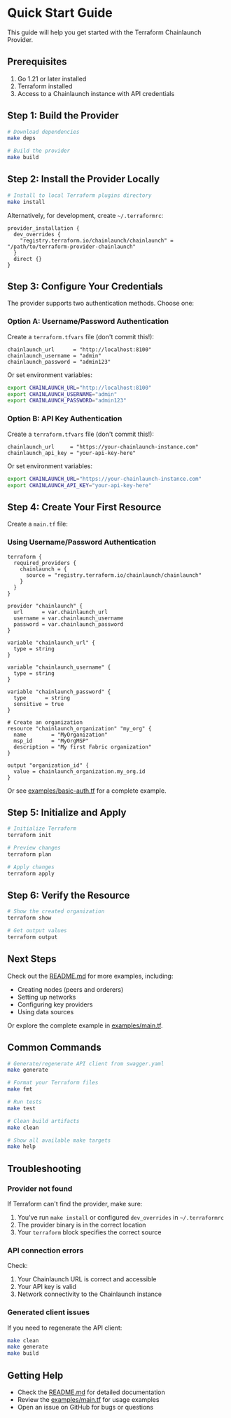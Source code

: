 # Quick Start Guide

This guide will help you get started with the Terraform Chainlaunch Provider.

## Prerequisites

1. Go 1.21 or later installed
2. Terraform installed
3. Access to a Chainlaunch instance with API credentials

## Step 1: Build the Provider

```bash
# Download dependencies
make deps

# Build the provider
make build
```

## Step 2: Install the Provider Locally

```bash
# Install to local Terraform plugins directory
make install
```

Alternatively, for development, create `~/.terraformrc`:

```hcl
provider_installation {
  dev_overrides {
    "registry.terraform.io/chainlaunch/chainlaunch" = "/path/to/terraform-provider-chainlaunch"
  }
  direct {}
}
```

## Step 3: Configure Your Credentials

The provider supports two authentication methods. Choose one:

### Option A: Username/Password Authentication

Create a `terraform.tfvars` file (don't commit this!):

```hcl
chainlaunch_url      = "http://localhost:8100"
chainlaunch_username = "admin"
chainlaunch_password = "admin123"
```

Or set environment variables:

```bash
export CHAINLAUNCH_URL="http://localhost:8100"
export CHAINLAUNCH_USERNAME="admin"
export CHAINLAUNCH_PASSWORD="admin123"
```

### Option B: API Key Authentication

Create a `terraform.tfvars` file (don't commit this!):

```hcl
chainlaunch_url     = "https://your-chainlaunch-instance.com"
chainlaunch_api_key = "your-api-key-here"
```

Or set environment variables:

```bash
export CHAINLAUNCH_URL="https://your-chainlaunch-instance.com"
export CHAINLAUNCH_API_KEY="your-api-key-here"
```

## Step 4: Create Your First Resource

Create a `main.tf` file:

### Using Username/Password Authentication

```hcl
terraform {
  required_providers {
    chainlaunch = {
      source = "registry.terraform.io/chainlaunch/chainlaunch"
    }
  }
}

provider "chainlaunch" {
  url      = var.chainlaunch_url
  username = var.chainlaunch_username
  password = var.chainlaunch_password
}

variable "chainlaunch_url" {
  type = string
}

variable "chainlaunch_username" {
  type = string
}

variable "chainlaunch_password" {
  type      = string
  sensitive = true
}

# Create an organization
resource "chainlaunch_organization" "my_org" {
  name        = "MyOrganization"
  msp_id      = "MyOrgMSP"
  description = "My first Fabric organization"
}

output "organization_id" {
  value = chainlaunch_organization.my_org.id
}
```

Or see [examples/basic-auth.tf](examples/basic-auth.tf) for a complete example.

## Step 5: Initialize and Apply

```bash
# Initialize Terraform
terraform init

# Preview changes
terraform plan

# Apply changes
terraform apply
```

## Step 6: Verify the Resource

```bash
# Show the created organization
terraform show

# Get output values
terraform output
```

## Next Steps

Check out the [README.md](README.md) for more examples, including:
- Creating nodes (peers and orderers)
- Setting up networks
- Configuring key providers
- Using data sources

Or explore the complete example in [examples/main.tf](examples/main.tf).

## Common Commands

```bash
# Generate/regenerate API client from swagger.yaml
make generate

# Format your Terraform files
make fmt

# Run tests
make test

# Clean build artifacts
make clean

# Show all available make targets
make help
```

## Troubleshooting

### Provider not found

If Terraform can't find the provider, make sure:
1. You've run `make install` or configured `dev_overrides` in `~/.terraformrc`
2. The provider binary is in the correct location
3. Your `terraform` block specifies the correct source

### API connection errors

Check:
1. Your Chainlaunch URL is correct and accessible
2. Your API key is valid
3. Network connectivity to the Chainlaunch instance

### Generated client issues

If you need to regenerate the API client:

```bash
make clean
make generate
make build
```

## Getting Help

- Check the [README.md](README.md) for detailed documentation
- Review the [examples/main.tf](examples/main.tf) for usage examples
- Open an issue on GitHub for bugs or questions
